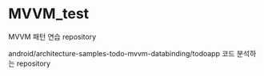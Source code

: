 # MVVM_test
MVVM 패턴 연습 repository

android/architecture-samples-todo-mvvm-databinding/todoapp 코드 분석하는 repository
